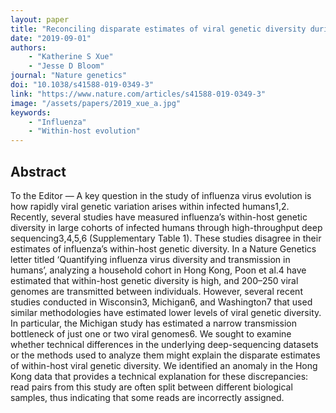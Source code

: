 ```yaml
---
layout: paper
title: "Reconciling disparate estimates of viral genetic diversity during human influenza infections"
date: "2019-09-01"
authors: 
    - "Katherine S Xue"
    - "Jesse D Bloom"
journal: "Nature genetics"
doi: "10.1038/s41588-019-0349-3"
link: "https://www.nature.com/articles/s41588-019-0349-3"
image: "/assets/papers/2019_xue_a.jpg"
keywords:
    - "Influenza"
    - "Within-host evolution"
---
```


## Abstract

To the Editor — A key question in the study of influenza virus evolution is how rapidly viral genetic variation arises within infected humans1,2. Recently, several studies have measured influenza’s within-host genetic diversity in large cohorts of infected humans through high-throughput deep sequencing3,4,5,6 (Supplementary Table 1). These studies disagree in their estimates of influenza’s within-host genetic diversity. In a Nature Genetics letter titled ‘Quantifying influenza virus diversity and transmission in humans’, analyzing a household cohort in Hong Kong, Poon et al.4 have estimated that within-host genetic diversity is high, and 200–250 viral genomes are transmitted between individuals. However, several recent studies conducted in Wisconsin3, Michigan6, and Washington7 that used similar methodologies have estimated lower levels of viral genetic diversity. In particular, the Michigan study has estimated a narrow transmission bottleneck of just one or two viral genomes6. We sought to examine whether technical differences in the underlying deep-sequencing datasets or the methods used to analyze them might explain the disparate estimates of within-host viral genetic diversity. We identified an anomaly in the Hong Kong data that provides a technical explanation for these discrepancies: read pairs from this study are often split between different biological samples, thus indicating that some reads are incorrectly assigned.

